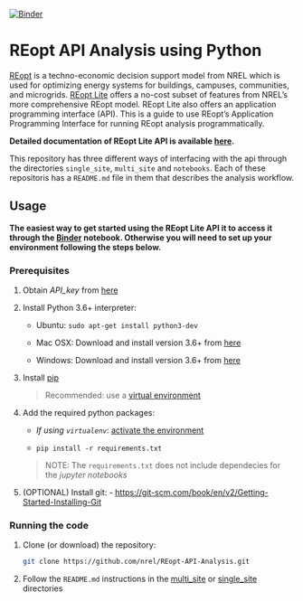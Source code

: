 [![Binder](https://mybinder.org/badge_logo.svg)](https://mybinder.org/v2/gh/NREL/REopt-API-Analysis/master?filepath=notebook%2FREopt_Lite_API_Demo.ipynb)

# REopt API Analysis using Python

[REopt](https://reopt.nrel.gov/) is a techno-economic decision support model
from NREL which is used for optimizing energy systems for buildings, campuses,
communities, and microgrids. [REopt Lite](https://reopt.nrel.gov/tool) offers a
no-cost subset of features from NREL’s more comprehensive REopt model. REopt
Lite also offers an application programming interface (API). This is a guide to
use REopt’s Application Programming Interface for running REopt analysis
programmatically.

**Detailed documentation of REopt Lite API is available
[here](https://developer.nrel.gov/docs/energy-optimization/reopt-v1/).**

This repository has three different ways of interfacing with the api through the
directories `single_site`, `multi_site` and `notebooks`. Each of these
repositoris has a `README.md` file in them that describes the analysis workflow.


## Usage

**The easiest way to get started using the REopt Lite API it to access it
through the
[Binder](https://mybinder.org/v2/gh/NREL/REopt-API-Analysis/master?filepath=notebook%2FREopt_Lite_API_Demo.ipynb)
notebook. Otherwise you will need to set up your environment following the steps
below.**


### Prerequisites

1. Obtain *API\_key* from [here](https://developer.nrel.gov/signup/)

2. Install Python 3.6+ interpreter:

    - Ubuntu: `sudo apt-get install python3-dev`

    - Mac OSX: Download and install version 3.6+ from
      [here](https://www.python.org/downloads/mac-osx/)

    - Windows: Download and install version 3.6+ from
      [here](https://www.python.org/downloads/windows/)

3. Install [pip](https://pip.pypa.io/en/stable/installing/)

    > Recommended: use a [virtual
    > environment](https://virtualenv.pypa.io/en/stable/installation/)

4. Add the required python packages:

    - *If using `virtualenv`*: [activate
      the environment](https://virtualenv.pypa.io/en/stable/userguide/)

    - `pip install -r requirements.txt`

    > NOTE: The `requirements.txt` does not include dependecies for the *jupyter
    > notebooks*

5. (OPTIONAL) Install git: - https://git-scm.com/book/en/v2/Getting-Started-Installing-Git


### Running the code

1.  Clone (or download) the repository:

    ``` bash
    git clone https://github.com/nrel/REopt-API-Analysis.git
    ```

2.  Follow the `README.md` instructions in the
    [multi\_site](multi_site/README.md) or
    [single\_site](single_site/README.md) directories
